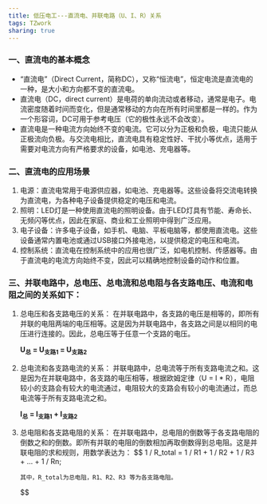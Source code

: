 ```yaml
---
title: 低压电工---直流电、并联电路（U、I、R）关系
tags: TZwork 
sharing: true
---
```


### 一、直流电的基本概念

- “直流电”（Direct Current，简称DC），又称“恒流电”，恒定电流是直流电的一种，是大小和方向都不变的直流电。<!--more-->
- 直流电（DC，direct current）是电荷的单向流动或者移动，通常是电子。电流密度随着时间而变化，但是通常移动的方向在所有时间里都是一样的。作为一个形容词，DC可用于参考电压（它的极性永远不会改变）。
- 直流电是一种电流方向始终不变的电流。它可以分为正极和负极，电流只能从正极流向负极。与交流电相比，直流电具有稳定性好、干扰小等优点，适用于需要对电流方向有严格要求的设备，如电池、充电器等。

### 二、直流电的应用场景

1. 电源：直流电常用于电源供应器，如电池、充电器等。这些设备将交流电转换为直流电，为各种电子设备提供稳定的电压和电流。
2. 照明：LED灯是一种使用直流电的照明设备。由于LED灯具有节能、寿命长、无频闪等优点，因此在家庭、商业和工业照明中得到广泛应用。
3. 电子设备：许多电子设备，如手机、电脑、平板电脑等，都使用直流电。这些设备通常内置电池或通过USB接口外接电池，以提供稳定的电压和电流。
4. 控制系统：直流电在控制系统中的应用也很广泛，如电机控制、传感器等。由于直流电的电流方向始终不变，因此可以精确地控制设备的动作和位置。

### 三、并联电路中，总电压、总电流和总电阻与各支路电压、电流和电阻之间的关系如下：

1. 总电压和各支路电压的关系：
    在并联电路中，各支路的电压是相等的，即所有并联的电阻两端的电压相等。这是因为并联电路中，各支路之间是以相同的电压进行连接的。因此，总电压等于任意一个支路的电压。
    
    **U<sub>总</sub>  =  U<sub>支路1</sub>  =  U<sub>支路2</sub>**
    
2. 总电流和各支路电流的关系：
     并联电路中，总电流等于所有支路电流之和。这是因为在并联电路中，各支路的电压相等，根据欧姆定律（U = I * R），电阻较小的支路会有较大的电流通过，电阻较大的支路会有较小的电流通过，而总电流等于所有支路电流之和。

    **I<sub>总</sub>  =  I<sub>支路1</sub>  +  I<sub>支路2</sub>**

3. 总电阻和各支路电阻的关系：
     在并联电路中，总电阻的倒数等于各支路电阻的倒数之和的倒数。即所有并联的电阻的倒数相加再取倒数得到总电阻。这是并联电阻的求和规则，用数学表达为：
     $$
     1 / R_total = 1 / R1 + 1 / R2 + 1 / R3 + ... + 1 / Rn;
     
       其中，R_total为总电阻，R1、R2、R3 等为各支路电阻。
     $$
